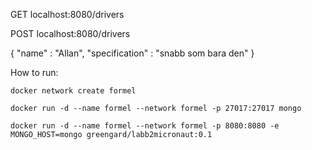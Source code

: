 GET localhost:8080/drivers

POST localhost:8080/drivers 

{
  "name" : "Allan",
  "specification" : "snabb som bara den"
}





How to run:

```
docker network create formel
```

```
docker run -d --name formel --network formel -p 27017:27017 mongo
```
```
docker run -d --name formel --network formel -p 8080:8080 -e MONGO_HOST=mongo greengard/labb2micronaut:0.1
```
